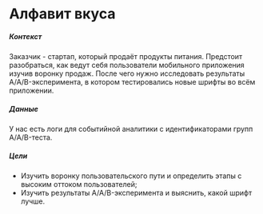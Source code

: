 # Алфавит вкуса

##### Контекст

Заказчик - стартап, который продаёт продукты питания. Предстоит разобраться, как ведут себя пользователи мобильного приложения изучив воронку продаж. После чего нужно исследовать результаты A/A/B-эксперимента, в котором тестировались новые шрифты во всём приложении.

##### Данные

У нас есть логи для событийной аналитики с идентификаторами групп A/A/B-теста.

##### Цели

- Изучить воронку пользовательского пути и определить этапы с высоким оттоком пользователей;
- Изучить результаты A/A/B-эксперимента и выяснить, какой шрифт лучше.